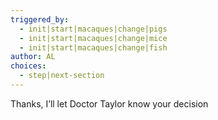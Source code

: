```yaml
---
triggered_by:
  - init|start|macaques|change|pigs
  - init|start|macaques|change|mice
  - init|start|macaques|change|fish
author: AL
choices:
  - step|next-section
---
```

Thanks, I’ll let Doctor Taylor know your decision
